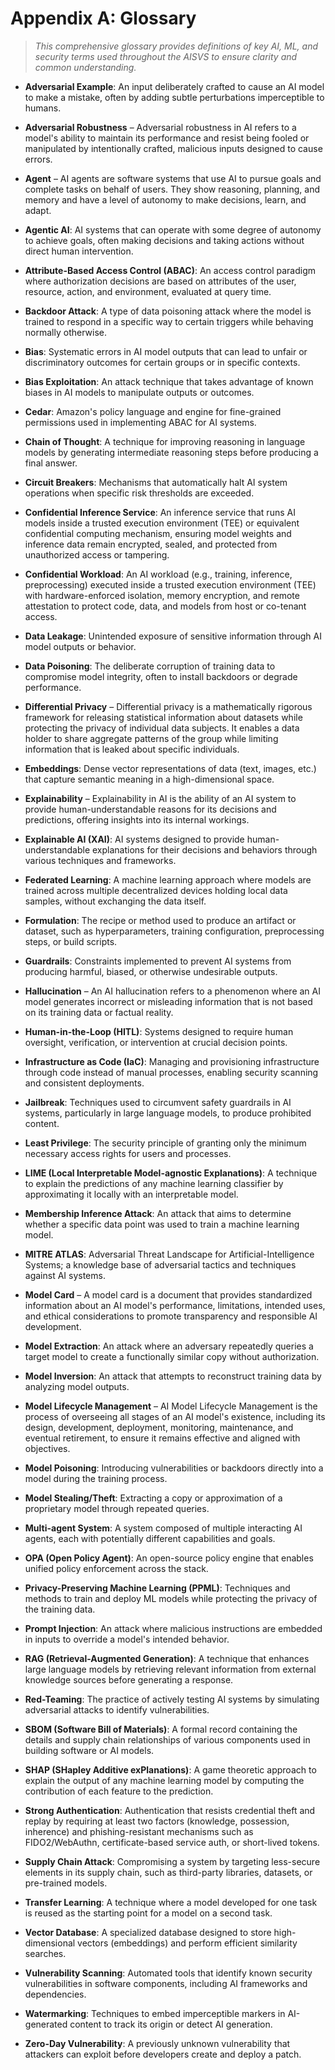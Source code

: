 # Appendix A: Glossary

> *This comprehensive glossary provides definitions of key AI, ML, and security terms used throughout the AISVS to ensure clarity and common understanding.*

* **Adversarial Example**: An input deliberately crafted to cause an AI model to make a mistake, often by adding subtle perturbations imperceptible to humans.

* **Adversarial Robustness** – Adversarial robustness in AI refers to a model's ability to maintain its performance and resist being fooled or manipulated by intentionally crafted, malicious inputs designed to cause errors.

* **Agent** – AI agents are software systems that use AI to pursue goals and complete tasks on behalf of users. They show reasoning, planning, and memory and have a level of autonomy to make decisions, learn, and adapt.

* **Agentic AI**: AI systems that can operate with some degree of autonomy to achieve goals, often making decisions and taking actions without direct human intervention.

* **Attribute-Based Access Control (ABAC)**: An access control paradigm where authorization decisions are based on attributes of the user, resource, action, and environment, evaluated at query time.

* **Backdoor Attack**: A type of data poisoning attack where the model is trained to respond in a specific way to certain triggers while behaving normally otherwise.

* **Bias**: Systematic errors in AI model outputs that can lead to unfair or discriminatory outcomes for certain groups or in specific contexts.

* **Bias Exploitation**: An attack technique that takes advantage of known biases in AI models to manipulate outputs or outcomes.

* **Cedar**: Amazon's policy language and engine for fine-grained permissions used in implementing ABAC for AI systems.

* **Chain of Thought**: A technique for improving reasoning in language models by generating intermediate reasoning steps before producing a final answer.

* **Circuit Breakers**: Mechanisms that automatically halt AI system operations when specific risk thresholds are exceeded.

* **Confidential Inference Service**: An inference service that runs AI models inside a trusted execution environment (TEE) or equivalent confidential computing mechanism, ensuring model weights and inference data remain encrypted, sealed, and protected from unauthorized access or tampering.

* **Confidential Workload**: An AI workload (e.g., training, inference, preprocessing) executed inside a trusted execution environment (TEE) with hardware-enforced isolation, memory encryption, and remote attestation to protect code, data, and models from host or co-tenant access.

* **Data Leakage**: Unintended exposure of sensitive information through AI model outputs or behavior.

* **Data Poisoning**: The deliberate corruption of training data to compromise model integrity, often to install backdoors or degrade performance.

* **Differential Privacy** – Differential privacy is a mathematically rigorous framework for releasing statistical information about datasets while protecting the privacy of individual data subjects. It enables a data holder to share aggregate patterns of the group while limiting information that is leaked about specific individuals.

* **Embeddings**: Dense vector representations of data (text, images, etc.) that capture semantic meaning in a high-dimensional space.

* **Explainability** – Explainability in AI is the ability of an AI system to provide human-understandable reasons for its decisions and predictions, offering insights into its internal workings.

* **Explainable AI (XAI)**: AI systems designed to provide human-understandable explanations for their decisions and behaviors through various techniques and frameworks.

* **Federated Learning**: A machine learning approach where models are trained across multiple decentralized devices holding local data samples, without exchanging the data itself.

* **Formulation**: The recipe or method used to produce an artifact or dataset, such as hyperparameters, training configuration, preprocessing steps, or build scripts.

* **Guardrails**: Constraints implemented to prevent AI systems from producing harmful, biased, or otherwise undesirable outputs.

* **Hallucination** – An AI hallucination refers to a phenomenon where an AI model generates incorrect or misleading information that is not based on its training data or factual reality.

* **Human-in-the-Loop (HITL)**: Systems designed to require human oversight, verification, or intervention at crucial decision points.

* **Infrastructure as Code (IaC)**: Managing and provisioning infrastructure through code instead of manual processes, enabling security scanning and consistent deployments.

* **Jailbreak**: Techniques used to circumvent safety guardrails in AI systems, particularly in large language models, to produce prohibited content.

* **Least Privilege**: The security principle of granting only the minimum necessary access rights for users and processes.

* **LIME (Local Interpretable Model-agnostic Explanations)**: A technique to explain the predictions of any machine learning classifier by approximating it locally with an interpretable model.

* **Membership Inference Attack**: An attack that aims to determine whether a specific data point was used to train a machine learning model.

* **MITRE ATLAS**: Adversarial Threat Landscape for Artificial-Intelligence Systems; a knowledge base of adversarial tactics and techniques against AI systems.

* **Model Card** – A model card is a document that provides standardized information about an AI model's performance, limitations, intended uses, and ethical considerations to promote transparency and responsible AI development.

* **Model Extraction**: An attack where an adversary repeatedly queries a target model to create a functionally similar copy without authorization.

* **Model Inversion**: An attack that attempts to reconstruct training data by analyzing model outputs.

* **Model Lifecycle Management** – AI Model Lifecycle Management is the process of overseeing all stages of an AI model's existence, including its design, development, deployment, monitoring, maintenance, and eventual retirement, to ensure it remains effective and aligned with objectives.

* **Model Poisoning**: Introducing vulnerabilities or backdoors directly into a model during the training process.

* **Model Stealing/Theft**: Extracting a copy or approximation of a proprietary model through repeated queries.

* **Multi-agent System**: A system composed of multiple interacting AI agents, each with potentially different capabilities and goals.

* **OPA (Open Policy Agent)**: An open-source policy engine that enables unified policy enforcement across the stack.

* **Privacy-Preserving Machine Learning (PPML)**: Techniques and methods to train and deploy ML models while protecting the privacy of the training data.

* **Prompt Injection**: An attack where malicious instructions are embedded in inputs to override a model's intended behavior.

* **RAG (Retrieval-Augmented Generation)**: A technique that enhances large language models by retrieving relevant information from external knowledge sources before generating a response.

* **Red-Teaming**: The practice of actively testing AI systems by simulating adversarial attacks to identify vulnerabilities.

* **SBOM (Software Bill of Materials)**: A formal record containing the details and supply chain relationships of various components used in building software or AI models.

* **SHAP (SHapley Additive exPlanations)**: A game theoretic approach to explain the output of any machine learning model by computing the contribution of each feature to the prediction.

* **Strong Authentication**: Authentication that resists credential theft and replay by requiring at least two factors (knowledge, possession, inherence) and phishing-resistant mechanisms such as FIDO2/WebAuthn, certificate-based service auth, or short-lived tokens.

* **Supply Chain Attack**: Compromising a system by targeting less-secure elements in its supply chain, such as third-party libraries, datasets, or pre-trained models.

* **Transfer Learning**: A technique where a model developed for one task is reused as the starting point for a model on a second task.

* **Vector Database**: A specialized database designed to store high-dimensional vectors (embeddings) and perform efficient similarity searches.

* **Vulnerability Scanning**: Automated tools that identify known security vulnerabilities in software components, including AI frameworks and dependencies.

* **Watermarking**: Techniques to embed imperceptible markers in AI-generated content to track its origin or detect AI generation.

* **Zero-Day Vulnerability**: A previously unknown vulnerability that attackers can exploit before developers create and deploy a patch.
